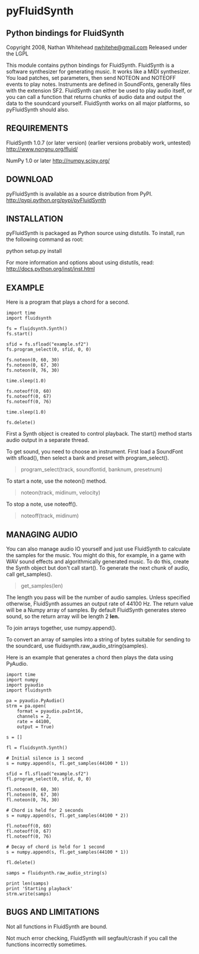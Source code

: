 # pyFluidSynth #

## Python bindings for FluidSynth ##

Copyright 2008, Nathan Whitehead <nwhitehe@gmail.com>
Released under the LGPL


This module contains python bindings for FluidSynth.  FluidSynth is a
software synthesizer for generating music.  It works like a MIDI
synthesizer.  You load patches, set parameters, then send NOTEON and
NOTEOFF events to play notes.  Instruments are defined in SoundFonts,
generally files with the extension SF2.  FluidSynth can either be used
to play audio itself, or you can call a function that returns
chunks of audio data and output the data to the soundcard yourself.
FluidSynth works on all major platforms, so pyFluidSynth should also.


## REQUIREMENTS ##

FluidSynth 1.0.7 (or later version)
(earlier versions probably work, untested)
http://www.nongnu.org/fluid/

NumPy 1.0 or later
http://numpy.scipy.org/


## DOWNLOAD ##

pyFluidSynth is available as a source distribution from PyPI.
http://pypi.python.org/pypi/pyFluidSynth


## INSTALLATION ##

pyFluidSynth is packaged as Python source using distutils.  To install,
run the following command as root:

python setup.py install

For more information and options about using distutils, read:
http://docs.python.org/inst/inst.html


## EXAMPLE ##

Here is a program that plays a chord for a second.

```
import time
import fluidsynth

fs = fluidsynth.Synth()
fs.start()

sfid = fs.sfload("example.sf2")
fs.program_select(0, sfid, 0, 0)

fs.noteon(0, 60, 30)
fs.noteon(0, 67, 30)
fs.noteon(0, 76, 30)

time.sleep(1.0)

fs.noteoff(0, 60)
fs.noteoff(0, 67)
fs.noteoff(0, 76)

time.sleep(1.0)

fs.delete()
```

First a Synth object is created to control playback.
The start() method starts audio output in a separate thread.

To get sound, you need to choose an instrument.  First load a
SoundFont with sfload(), then select a bank and preset with
program\_select().

> program\_select(track, soundfontid, banknum, presetnum)

To start a note, use the noteon() method.

> noteon(track, midinum, velocity)

To stop a note, use noteoff().

> noteoff(track, midinum)


## MANAGING AUDIO ##

You can also manage audio IO yourself and just use FluidSynth to
calculate the samples for the music.  You might do this, for example,
in a game with WAV sound effects and algorithmically generated music.
To do this, create the Synth object but don't call start().  To
generate the next chunk of audio, call get\_samples().

> get\_samples(len)

The length you pass will be the number of audio samples. Unless
specified otherwise, FluidSynth assumes an output rate of 44100 Hz.
The return value will be a Numpy array of samples.  By default
FluidSynth generates stereo sound, so the return array will be
length 2 **len.**

To join arrays together, use numpy.append().

To convert an array of samples into a string of bytes suitable for sending
to the soundcard, use fluidsynth.raw\_audio\_string(samples).

Here is an example that generates a chord then plays the data using
PyAudio.

```
import time
import numpy
import pyaudio
import fluidsynth

pa = pyaudio.PyAudio()
strm = pa.open(
    format = pyaudio.paInt16,
    channels = 2, 
    rate = 44100, 
    output = True)

s = []

fl = fluidsynth.Synth()

# Initial silence is 1 second
s = numpy.append(s, fl.get_samples(44100 * 1))

sfid = fl.sfload("example.sf2")
fl.program_select(0, sfid, 0, 0)

fl.noteon(0, 60, 30)
fl.noteon(0, 67, 30)
fl.noteon(0, 76, 30)

# Chord is held for 2 seconds
s = numpy.append(s, fl.get_samples(44100 * 2))

fl.noteoff(0, 60)
fl.noteoff(0, 67)
fl.noteoff(0, 76)

# Decay of chord is held for 1 second
s = numpy.append(s, fl.get_samples(44100 * 1))

fl.delete()

samps = fluidsynth.raw_audio_string(s)

print len(samps)
print 'Starting playback'
strm.write(samps)
```


## BUGS AND LIMITATIONS ##

Not all functions in FluidSynth are bound.

Not much error checking, FluidSynth will segfault/crash if you call
the functions incorrectly sometimes.